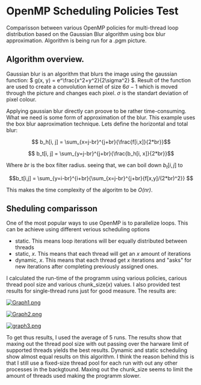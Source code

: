 # OpenMP Scheduling Policies Test
Comparisson between various OpenMP policies for multi-thread loop distribution based on the Gaussian Blur algorithm using box blur approximation. Algorithm is being run for a .pgm picture.

## Algorithm overview. 

Gaussian blur is an algorithm that blurs the image using the gaussian function:
$ g(x, y) = e^\frac{x^2+y^2}{2\sigma^2} $. Result of the function are used to create a convolution kernel of size $6\sigma -1$ which is moved through the picture and changes each pixel. $\sigma$ is the standart deviation of pixel colour.

Applying gaussian blur directly can proove to be rather time-consuming. What we need is some form of approximation of the blur. This example uses the box blur aaproximation technique. Lets define the horizontal and total blur:

$$ b_h[i, j] = \sum_{x=j-br}^{j+br}{\frac{f[i,x]}{2*br}}$$

$$ b_t[i, j] = \sum_{y=j-br}^{j+br}{\frac{b_h[i, x]}{2*br}}$$

Where $br$ is the box filter radius. seeing that, we can boil down $b_t[i, j]$ to

$$b_t[i,j] = \sum_{y=i-br}^{i+br}{\sum_{x=j-br}^{j+br}{f[x,y]/(2*br)^2}} $$

This makes the time complexity of the algoritm to be *O(nr)*.

## Sheduling comparisson 

One of the most popular ways to use OpenMP is to parallelize loops. This can be achieve using different verious scheduling options 
- static. This means loop iterations will ber equally distributed between threads
- static, $x$. This means that each thread will get an $x$ amount of iterations
- dynamic, $x$. This means that each thread get $x$ iterations and "asks" for new iterations after completing previously assigned ones.

I calculated the run-time of the programm using various policies, carious thread pool size and various chunk_size($x$) values. I also provided test results for single-thread runs just for good measure. The results are:

[![Graph1.png](https://i.postimg.cc/5tNdrxpV/Graph1.png)](https://postimg.cc/9DSnRHv8)

[![Graph2.png](https://i.postimg.cc/7YgFYCW4/Graph2.png)](https://postimg.cc/2VSc05Y9)

[![graph3.png](https://i.postimg.cc/FzvxPKgb/graph3.png)](https://postimg.cc/9RxT0Ckz)


To get thus results, I used the average of 5 runs. The results show that maxing out the thread pool size with out passing over the harware limit of supported threads yields the best results. Dynamic and static scheduling show almost equal results on this algorithm. I think the reason behind this is that I still use a fixed-size thread pool for each run with out any other processes in the backgtound. Maxing out the chunk_size seems to limit the amount of threads used making the programm slower.
